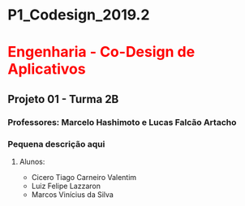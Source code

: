 # P1_Codesign_2019.2
<h1> <font color=red> Engenharia - Co-Design de Aplicativos </font> </h1>

<h2> Projeto 01 - Turma 2B </h2>

<h3> Professores: Marcelo Hashimoto e Lucas Falcão Artacho</h3>

<h3> Pequena descrição aqui</h3>
<ol>
   <li>Alunos: </li>
   <ul>
       <li>Cicero Tiago Carneiro Valentim</li>
       <li>Luiz Felipe Lazzaron</li>
       <li>Marcos Vinícius da Silva</li>
   </ul>
   <p></p>
</ol>
